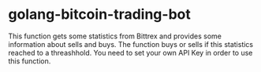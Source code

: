 # golang-bitcoin-trading-bot

This function gets some statistics from Bittrex and provides some information about sells and buys.
The function buys or sells if this statistics reached to a threashhold.
You need to set your own API Key in order to use this function.